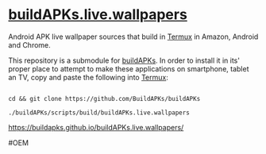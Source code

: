 # [buildAPKs.live.wallpapers](https://github.com/BuildAPKs/buildAPKs.live.wallpapers/)
Android APK live wallpaper sources that build in [Termux](https://github.com/termux) in Amazon, Android and Chrome. 

This repository is a submodule for [buildAPKs](https://github.com/BuildAPKs/buildAPKs).  In order to install it in its' proper place to attempt to make these applications on smartphone, tablet an TV, copy and paste the following into [Termux](https://github.com/termux):

```

cd && git clone https://github.com/BuildAPKs/buildAPKs

./buildAPKs/scripts/build/buildAPKs.live.wallpapers

```

https://buildapks.github.io/buildAPKs.live.wallpapers/

#OEM

